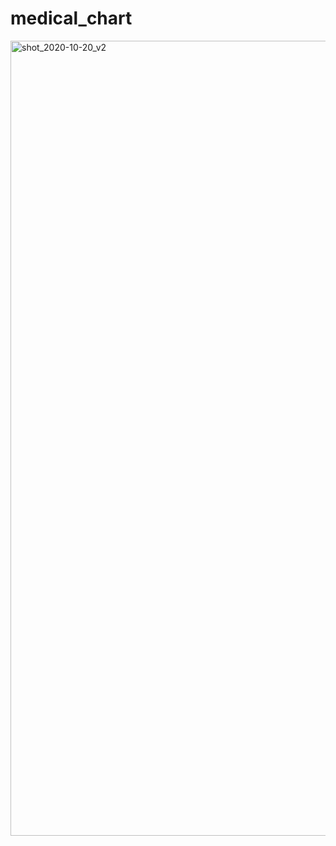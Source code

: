 # medical_chart

<img width="1272" alt="shot_2020-10-20_v2" src="https://user-images.githubusercontent.com/62828568/96564619-5c08b600-12fe-11eb-81df-eee94eb47a84.png">
